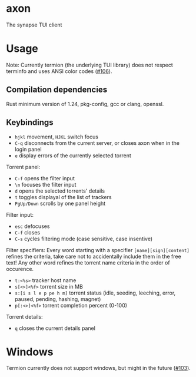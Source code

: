 # axon
The synapse TUI client

# Usage
Note: Currently termion (the underlying TUI library) does not respect terminfo and uses ANSI color codes ([#106](https://github.com/ticki/termion/issues/106)).

## Compilation dependencies
Rust minimum version of 1.24, pkg-config, gcc or clang, openssl.

## Keybindings
- `hjkl` movement, `HJKL` switch focus
- `C-q` disconnects from the current server, or closes axon when in the login panel
- `e` display errors of the currently selected torrent

Torrent panel:
- `C-f` opens the filter input
- `\n` focuses the filter input
- `d` opens the selected torrents' details
- `t` toggles displayal of the list of trackers
- `PgUp/Down` scrolls by one panel height

Filter input:
- `esc` defocuses
- `C-f` closes
- `C-s` cycles filtering mode (case sensitive, case insentive)

Filter specifiers:
Every word starting with a specifier `[name][sign][content]` refines the criteria, take care not to accidentally include them in the free text! Any other word refines the torrent name criteria in the order of occurence.
- `t:<%s>` tracker host name
- `s[<>]<%f>` torrent size in MB
- `s:[i s l e p pe h m]` torrent status (idle, seeding, leeching, error, paused, pending, hashing, magnet)
- `p[:<>]<%f>` torrent completion percent (0-100)

Torrent details:
- `q` closes the current details panel

# Windows
Termion currently does not support windows, but might in the future ([#103](https://github.com/ticki/termion/issues/103)).
